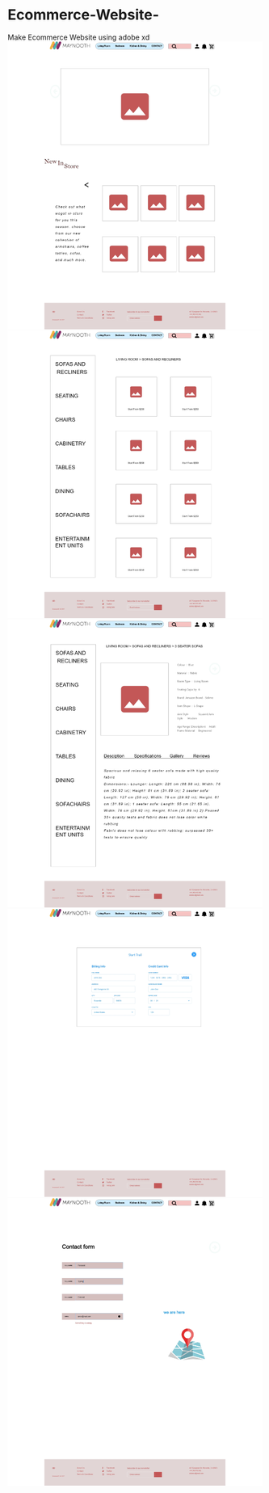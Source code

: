 # Ecommerce-Website-
Make Ecommerce Website using adobe xd
<img src="/1.Home page.jpg"/>
<img src="/2.Category Page - Living Room.jpg"/>
<img src="/3.Product Page.jpg"/>
<img src="/4.payment page.jpg"/>
<img src="/5.Contact.jpg"/>
